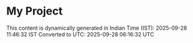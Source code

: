 # My Project

This content is dynamically generated in Indian Time (IST): 2025-09-28 11:46:32 IST
Converted to UTC: 2025-09-28 06:16:32 UTC
